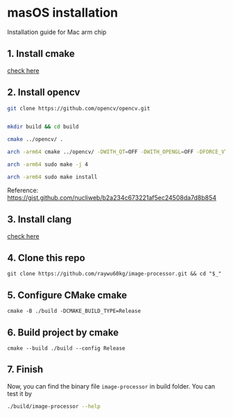 # masOS installation
Installation guide for Mac arm chip

## 1. Install cmake
[check here](https://cmake.org/install/)

## 2. Install opencv
```bash
git clone https://github.com/opencv/opencv.git


mkdir build && cd build

cmake ../opencv/ .

arch -arm64 cmake ../opencv/ -DWITH_QT=OFF -DWITH_OPENGL=OFF -DFORCE_VTK=OFF -DWITH_TBB=OFF -DWITH_GDAL=OFF -DWITH_XINE=OFF -DBUILD_EXAMPLES=OFF -DBUILD_ZLIB=OFF -DBUILD_TESTS=OFF .

arch -arm64 sudo make -j 4

arch -arm64 sudo make install
```

Reference: https://gist.github.com/nucliweb/b2a234c673221af5ec24508da7d8b854



## 3. Install clang
[check here](https://www.ics.uci.edu/~pattis/common/handouts/macclion/clang.html)

## 4. Clone this repo
```
git clone https://github.com/raywu60kg/image-processor.git && cd "$_"
```
## 5. Configure CMake cmake
```
cmake -B ./build -DCMAKE_BUILD_TYPE=Release
```

## 6. Build project by cmake
```
cmake --build ./build --config Release
```

## 7. Finish
Now, you can find the binary file `image-processor` in build folder. You can test it by 
```bash
./build/image-processor --help
```

